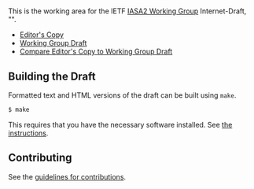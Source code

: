 # 

This is the working area for the IETF [IASA2 Working Group](https://datatracker.ietf.org/wg/iasa2/documents/) Internet-Draft, "".

* [Editor's Copy](https://josephlhall.github.io/draft-ietf-iasa2-bcp/#go.draft-ietf-iasa2-bcp.html)
* [Working Group Draft](https://tools.ietf.org/html/draft-ietf-iasa2-bcp)
* [Compare Editor's Copy to Working Group Draft](https://josephlhall.github.io/draft-ietf-iasa2-bcp/#go.draft-ietf-iasa2-bcp.diff)

## Building the Draft

Formatted text and HTML versions of the draft can be built using `make`.

```sh
$ make
```

This requires that you have the necessary software installed.  See
[the instructions](https://github.com/martinthomson/i-d-template/blob/master/doc/SETUP.md).


## Contributing

See the
[guidelines for contributions](https://github.com/josephlhall/draft-ietf-iasa2-bcp/blob/master/CONTRIBUTING.md).
